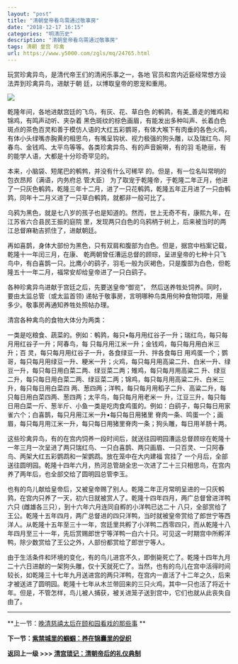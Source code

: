 ```yaml
---
layout: "post"
title: "清朝皇帝看鸟需通过敬事房"
date: "2018-12-17 16:15"
categories: "明清历史"
description: "清朝皇帝看鸟需通过敬事房"
tags: 清朝 皇宫 珍禽
url: https://www.y5000.com/zgls/mq/24765.html
---
```






玩赏珍禽异鸟，是清代帝王们的清闲乐事之一，各地 官员和宫内近臣经常想方设法弄到珍禽异鸟，进献于朝 廷，以博取皇帝的恩宠和重用。

![](https://img.y5000.com/uploads/allimg/170808/12-1FPQ32H2443.jpg)

乾隆年间，各地进献宫廷的飞鸟，有灰、花、草白色 的鹌鹑，有美_善走的雉鸡和锦鸡，有鸣声动听、夹杂着
黑色斑纹的棕色画眉，有能发出多种叫声、长着白色斑点的茶色百灵和善于模仿人语的大红五彩鹦哥，有体大喉下有肉垂的各色火鸡，有体小头绿嘴赤胸黄的相思鸟，有嘴呈钩状、视力极强的狗头雕，以及瑞红鸟、阿春鸟、金钱鸡、太平鸟等等。各类珍禽异鸟、有的声音婉啭，有的羽
毛艳丽，有的能学人语，大都是十分珍奇罕见的。

本来，小脑袋、短尾巴的鹌鹁，并没有什么可稀罕 的。但是，有一位名叫常明的包衣昂邦（满语，内务府总 管大臣）
为了取宠于乾隆帝，于乾隆二年正月，他进了一只灰色鹌鹑，乾隆三年十二月，进了一只花鹌鹑，乾隆五年正月进了一只甶鹌鹑，同年十二月义进了一只草白鹌鹑，就都非一般可比了。

乌鸦为黑色，就是七八岁的孩子也是知道的。然而，世上无奇不有，康熙九年，在江苏省六合县民王振的庭院
里，发现两只白色的乌鸦柄于树上，后来被当时的两江总督麻勒吉抓住了，进献朝廷。

再如喜鹊，身体大部份为黑色，只有双肩和腹部为白色。但是，据宫中档案记载，乾隆十一年闰三月，在康、
乾两朝曾任漕运总督的顾琮，呈进皇帝的七种十只飞鸟中，有白喜鹊一只。比鹰小的鹞子，羽毛一般为灰褐色，只是腹部为白色，但乾隆五十一年二月，福常安却给皇帝进了一只白鹞子。

各种珍禽异鸟进献于宫廷之后，先要送皇帝“御览”， 然后送养牲处饲养。同时，要由太监总管（或太监首领)
递帖于敬事房，言明哪种鸟类用何种食物饲喂，用量多少。敬事房再通知养牲处照帖办理。

清宫各种禽鸟的食物大体分为两类：

一类是吃粮食、蔬菜的。例如：鹌鹑，每只•每月用红谷子一升；瑞红鸟，每只每月用红谷子一升；阿春鸟，每 只每月用江米一升；金钱鸡，每只每月用白米三升；百
灵，每只每月用红谷子一升，各食绿豆一升、拌各食每日
用鸡蛋一个；鹦哥，每只每月用绿豆一升、粳米一升；火鸡，每只每月用高粱二升、白米一升、绿豆一升，每只每日用白菜二两、绿豆菜二两；雉鸡，每只每月用高粱二
升、绿豆二升，每只每日用白菜二两、绿豆菜二两；锦鸡，每只每月用高粱二升、白米三升，每只每日用白菜四 两、葱四两；洋鸭，每只每月用稻子二升、高粱二升，每
只每日用白菜四两、葱四两；太平鸟，每只每月用老米一 升，江豆三升，每只每日用白菜一斤、葱半斤、小鱼一类是吃肉食鸡蛋的。例如：白鹞子，每只每日用家
雀六个；白喜鹊，每只月用江米一升•每只每日用猪里 脊肉一条、鸣蛋一个；画眉，每只每月用江米一升，每只每日用猪里脊肉一条；狗头雕，每日用羊肠十两。

这些珍禽异鸟，有的在宫内饲养一段时间后，就送往园明园漕运总督顾琮在乾隆十一年三月一次呈进了两只瑞红鸟、一只白喜鹊、两只画眉、一只百灵、一只阿春鸟、两架大红五彩鹦鹉和一架鹦鹉。放在笼中在大内建福
宫挂了 一个月后，全部送往圆明园。乾隆十四年六月，热河总管胡全忠一次进了二十三只相思鸟，在宫内养了两年后，也全部交给了圆明园总管李玉。

也有的鸟儿献给皇帝后，又被皇帝赐了别人。乾隆二年正月常明呈进的一只灰鹌鹑，在宫内只养了一天，初六日就被赏人了。乾隆十四年四月，两广总督曾进洋鸭六只
(雌雄各三只），到十六年六月连同自孵的小洋鸭已达二十
八只，全部赏给了王公。乾隆十五年四月，两广总督进的四只洋鸭，当时就被皇帝赏给了郎世宁等西洋人。从乾隆十五年至三十一年，宫廷里共孵了小洋鸭二西零四只，而从乾隆十八年四月至三十一年，先后赏赐郎世宁等洋鸭一白六十只。可见这一时期宫中所孵洋鸭，除少数赏给了王公之外，人部份都赏给了郎世宁等人。

由于生活条件和环境的变化，有的鸟儿进宫不久，即倒毙死亡了。乾隆十四年九月二十六日进献的一架狗头雕，仅十天就死亡了。当然，也有的鸟儿在宫中活得时间较长，如乾隆三十七年九月送进宫的两只洋鸭，在宫内一直活了十二年之久，后来才被送进了圆明园。乾隆十七年从木兰带回来的三只火鸡，其中一只也活了将近十年。但是，不管怎样，鸟儿被人捕获，被关进笼子送到宫中，它们也就从此丧失自由了。

* * *

**上一节：[晚清慈禧太后在颐和园看戏的那些事](https://www.y5000.com/zgls/mq/24764.html) **

**下一节：[紫禁城里的蝈蝈：养在锦囊里的促织 ](https://www.y5000.com/zgls/mq/24767.html)**

**返回上一级 >>> [清宫琐记：清朝帝后的礼仪典制](https://www.y5000.com/zgls/mq/24777.html)**
